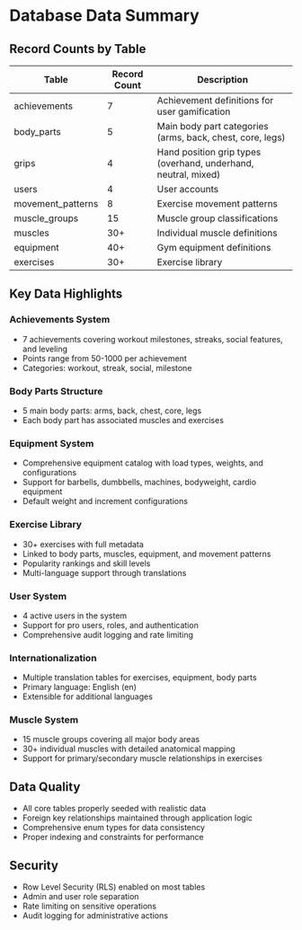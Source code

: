 # Database Data Summary

## Record Counts by Table

| Table | Record Count | Description |
|-------|--------------|-------------|
| achievements | 7 | Achievement definitions for user gamification |
| body_parts | 5 | Main body part categories (arms, back, chest, core, legs) |
| grips | 4 | Hand position grip types (overhand, underhand, neutral, mixed) |
| users | 4 | User accounts |
| movement_patterns | 8 | Exercise movement patterns |
| muscle_groups | 15 | Muscle group classifications |
| muscles | 30+ | Individual muscle definitions |
| equipment | 40+ | Gym equipment definitions |
| exercises | 30+ | Exercise library |

## Key Data Highlights

### Achievements System
- 7 achievements covering workout milestones, streaks, social features, and leveling
- Points range from 50-1000 per achievement
- Categories: workout, streak, social, milestone

### Body Parts Structure
- 5 main body parts: arms, back, chest, core, legs
- Each body part has associated muscles and exercises

### Equipment System
- Comprehensive equipment catalog with load types, weights, and configurations
- Support for barbells, dumbbells, machines, bodyweight, cardio equipment
- Default weight and increment configurations

### Exercise Library
- 30+ exercises with full metadata
- Linked to body parts, muscles, equipment, and movement patterns
- Popularity rankings and skill levels
- Multi-language support through translations

### User System
- 4 active users in the system
- Support for pro users, roles, and authentication
- Comprehensive audit logging and rate limiting

### Internationalization
- Multiple translation tables for exercises, equipment, body parts
- Primary language: English (en)
- Extensible for additional languages

### Muscle System
- 15 muscle groups covering all major body areas
- 30+ individual muscles with detailed anatomical mapping
- Support for primary/secondary muscle relationships in exercises

## Data Quality
- All core tables properly seeded with realistic data
- Foreign key relationships maintained through application logic
- Comprehensive enum types for data consistency
- Proper indexing and constraints for performance

## Security
- Row Level Security (RLS) enabled on most tables
- Admin and user role separation
- Rate limiting on sensitive operations
- Audit logging for administrative actions